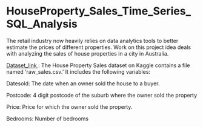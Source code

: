 # HouseProperty_Sales_Time_Series_SQL_Analysis

The retail industry now heavily relies on data analytics tools to better estimate the prices of
different properties. Work on this project idea deals with analyzing the sales of house properties in a city in Australia.

[Dataset_link ](https://www.kaggle.com/datasets/htagholdings/property-sales?select=raw_sales.csv): The House Property Sales dataset on     Kaggle contains a file named ‘raw_sales.csv.’
It includes the following variables:

Datesold: The date when an owner sold the house to a buyer.

Postcode: 4 digit postcode of the suburb where the owner sold the property

Price: Price for which the owner sold the property.

Bedrooms: Number of bedrooms
